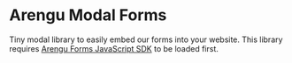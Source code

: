 # Arengu Modal Forms
Tiny modal library to easily embed our forms into your website. This library requires [Arengu Forms JavaScript SDK](https://github.com/arengu/forms-js-sdk) to be loaded first.